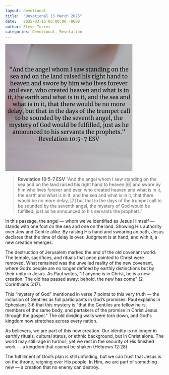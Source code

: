 ```yaml
---
layout: devotional
title:  "Devotional 15 March 2025"
date:   2025-03-15 05:00:00 -0600
author: Steve Torres
categories: Devotional, Revelation
---
```

<img src="https://github.com/ElEsteeb/ElEsteeb.github.io/blob/main/images/devotionals/Rev-10_5-7.jpg?raw=true" alt="Revelation 10:5-7.jpg" style="max-width: 80%; height: auto;">

>**Revelation 10:5-7 ESV**
>"And the angel whom I saw standing on the sea and on the land raised his right hand to heaven [6] and swore by him who lives forever and ever, who created heaven and what is in it, the earth and what is in it, and the sea and what is in it, that there would be no more delay, [7] but that in the days of the trumpet call to be sounded by the seventh angel, the mystery of God would be fulfilled, just as he announced to his servants the prophets."

In this passage, the angel — whom we’ve identified as Jesus Himself — stands with one foot on the sea and one on the land. Showing His authority over Jew and Gentile alike. By raising His hand and swearing an oath, Jesus declares that the time of delay is over. Judgment is at hand, and with it, a new creation emerges.

The destruction of Jerusalem marked the end of the old covenant world. The temple, sacrifices, and rituals that once pointed to Christ were removed. What remained was the unveiled reality of the new covenant, where God’s people are no longer defined by earthly distinctions but by their unity in Jesus. As Paul writes, "If anyone is in Christ, he is a new creation. The old has passed away; behold, the new has come" (2 Corinthians 5:17).

This “mystery of God” mentioned in verse 7 points to this very truth — the inclusion of Gentiles as full participants in God’s promises. Paul explains in Ephesians 3:6 that this mystery is "that the Gentiles are fellow heirs, members of the same body, and partakers of the promise in Christ Jesus through the gospel." The old dividing walls were torn down, and God's kingdom now stretches across every nation.

As believers, we are part of this new creation. Our identity is no longer in earthly rituals, cultural status, or ethnic background, but in Christ alone. The world may still rage in turmoil, yet we rest in the security of His finished work — a kingdom that cannot be shaken (Hebrews 12:28).

The fulfillment of God’s plan is still unfolding, but we can trust that Jesus is on the throne, reigning over His people. In Him, we are part of something new — a creation that no enemy can destroy.
